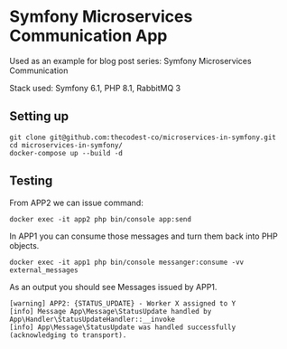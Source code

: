 # Symfony Microservices Communication App 

Used as an example for blog post series: Symfony Microservices Communication

Stack used: Symfony 6.1, PHP 8.1, RabbitMQ 3

## Setting up

```shell
git clone git@github.com:thecodest-co/microservices-in-symfony.git
cd microservices-in-symfony/
docker-compose up --build -d
```

## Testing

From APP2 we can issue command:
```shell
docker exec -it app2 php bin/console app:send
```

In APP1 you can consume those messages and turn them back into PHP objects.
```shell
docker exec -it app1 php bin/console messanger:consume -vv external_messages
```

As an output you should see Messages issued by APP1.
```shell
[warning] APP2: {STATUS_UPDATE} - Worker X assigned to Y
[info] Message App\Message\StatusUpdate handled by App\Handler\StatusUpdateHandler::__invoke
[info] App\Message\StatusUpdate was handled successfully (acknowledging to transport).
```